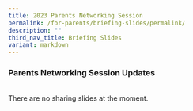 ```yaml
---
title: 2023 Parents Networking Session
permalink: /for-parents/briefing-slides/permalink/
description: ""
third_nav_title: Briefing Slides
variant: markdown
---
```

### Parents Networking Session Updates
<br>
There  are no sharing slides at the moment.
<br>
<br>
